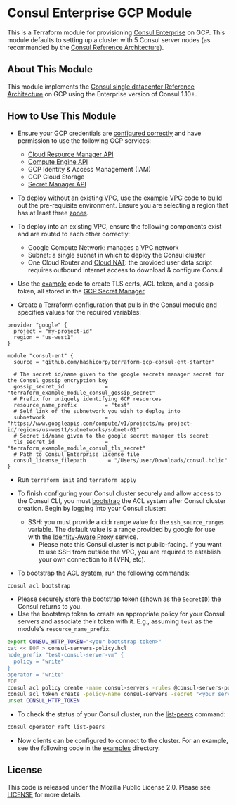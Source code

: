 # Consul Enterprise GCP Module

This is a Terraform module for provisioning [Consul Enterprise](https://www.consul.io/docs/enterprise) on GCP.
This module defaults to setting up a cluster with 5 Consul server nodes (as recommended
by the [Consul Reference
Architecture](https://learn.hashicorp.com/tutorials/consul/reference-architecture#failure-tolerance)).

## About This Module
This module implements the [Consul single datacenter Reference
Architecture](https://learn.hashicorp.com/tutorials/consul/reference-architecture)
on GCP using the Enterprise version of Consul 1.10+.

## How to Use This Module

- Ensure your GCP credentials are [configured
  correctly](https://registry.terraform.io/providers/hashicorp/google/latest/docs/guides/provider_reference#authentication)
  and have permission to use the following GCP services:
    - [Cloud Resource Manager API](https://cloud.google.com/resource-manager/reference/rest)
    - [Compute Engine API](https://cloud.google.com/compute/docs/reference/rest/v1)
    - GCP Identity & Access Management (IAM)
    - GCP Cloud Storage
    - [Secret Manager API](https://cloud.google.com/secret-manager/docs/reference/rest)

- To deploy without an existing VPC, use the [example VPC](https://github.com/hashicorp/terraform-gcp-consul-ent-starter/tree/main/examples/gcp-vpc)
  code to build out the pre-requisite environment. Ensure you are selecting a
  region that has at least three [
  zones](https://cloud.google.com/compute/docs/regions-zones).

- To deploy into an existing VPC, ensure the following components exist and are
  routed to each other correctly:
  - Google Compute Network: manages a VPC network
  - Subnet: a single subnet in which to deploy the Consul cluster
  - One Cloud Router and [Cloud NAT](https://cloud.google.com/nat/docs/overview): the provided user data script requires outbound internet access to download & configure Consul

- Use the [example](https://github.com/hashicorp/terraform-gcp-consul-ent-starter/tree/main/examples/secrets) code to create TLS certs, ACL token, and a gossip token, all
  stored in the [GCP Secret Manager](https://cloud.google.com/secret-manager/docs/overview)


- Create a Terraform configuration that pulls in the Consul module and specifies
  values for the required variables:

```hcl
provider "google" {
  project = "my-project-id"
  region = "us-west1"
}

module "consul-ent" {
  source = "github.com/hashicorp/terraform-gcp-consul-ent-starter"

  # The secret id/name given to the google secrets manager secret for the Consul gossip encryption key
  gossip_secret_id             = "terraform_example_module_consul_gossip_secret"
  # Prefix for uniquely identifying GCP resources
  resource_name_prefix         = "test"
  # Self link of the subnetwork you wish to deploy into
  subnetwork                   = "https://www.googleapis.com/compute/v1/projects/my-project-id/regions/us-west1/subnetworks/subnet-01"
  # Secret id/name given to the google secret manager tls secret
  tls_secret_id                = "terraform_example_module_consul_tls_secret"
  # Path to Consul Enterprise license file
  consul_license_filepath       = "/Users/user/Downloads/consul.hclic"
}
```

  - Run `terraform init` and `terraform apply`

  - To finish configuring your Consul cluster securely and allow access to the Consul CLI, you must
    [bootstrap](https://learn.hashicorp.com/tutorials/consul/access-control-setup-production)
    the ACL system after Consul cluster creation. Begin by logging into your Consul
    cluster:
      - SSH: you must provide a cidr range value for the `ssh_source_ranges` variable.
        The default value is a range provided by google for use with the
        [Identity-Aware Proxy](https://cloud.google.com/iap) service.
          - Please note this Consul cluster is not public-facing. If you want to
            use SSH from outside the VPC, you are required to establish your own
            connection to it (VPN, etc).

  - To bootstrap the ACL system, run the following commands:

  ```bash
  consul acl bootstrap
  ```

  - Please securely store the bootstrap token (shown as the `SecretID`) the Consul returns to you.
  - Use the bootstrap token to create an appropriate policy for your Consul servers and associate their token with it. E.g., assuming `test` as the module's `resource_name_prefix`:

  ```bash
  export CONSUL_HTTP_TOKEN="<your bootstrap token>"
  cat << EOF > consul-servers-policy.hcl
  node_prefix "test-consul-server-vm" {
    policy = "write"
  }
  operator = "write"
  EOF
  consul acl policy create -name consul-servers -rules @consul-servers-policy.hcl
  consul acl token create -policy-name consul-servers -secret "<your server token in acl_tokens_secret_id>"
  unset CONSUL_HTTP_TOKEN
  ```

  - To check the status of your Consul cluster, run the [list-peers](https://www.consul.io/commands/operator/raft#list-peers) command:

  ```bash
  consul operator raft list-peers
  ```

- Now clients can be configured to connect to the cluster. For an example, see the following code in the [examples](https://github.com/hashicorp/terraform-gcp-consul-ent-starter/tree/main/examples/client) directory.

## License

This code is released under the Mozilla Public License 2.0. Please see
[LICENSE](https://github.com/hashicorp/terraform-gcp-consul-ent-starter/tree/main/LICENSE) for more details.
